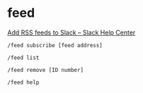 
# feed

[Add RSS feeds to Slack – Slack Help Center](https://get.slack.help/hc/en-us/articles/218688467-Add-RSS-feeds-to-Slack)
```
/feed subscribe [feed address] 

/feed list

/feed remove [ID number] 

/feed help
```

